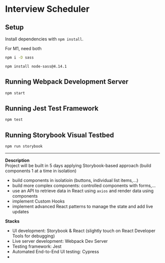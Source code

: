 # Interview Scheduler

## Setup

Install dependencies with `npm install`.

For M1, need both
```sh
npm i -D sass
```
```sh
npm install node-sass@4.14.1
```

## Running Webpack Development Server

```sh
npm start
```

## Running Jest Test Framework

```sh
npm test
```

## Running Storybook Visual Testbed

```sh
npm run storybook
```
---
<b> Description </b><br>
Project will be built in 5 days applying Storybook-based approach (build components 1 at a time in isolation)
- build components in isolatioin (buttons, individual list items,...)
- build more complex components: controlled components with forms,...
- use an API to retrieve data in React using `axios` and render data using components
- implement Custom Hooks
- implement advanced React patterns to manage the state and add live updates

<b> Stacks </b>
- UI development: Storybook & React (slightly touch on React Developer Tools for debugging)
- Live server development: Webpack Dev Server
- Testing framework: Jest
- Automated End-to-End UI testing: Cypress
- 
